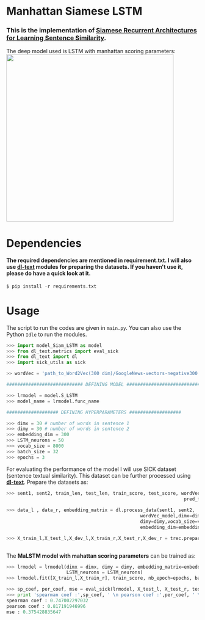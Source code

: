 # Manhattan Siamese LSTM
### This is the implementation of [Siamese Recurrent Architectures for Learning Sentence Similarity](http://www.mit.edu/~jonasm/info/MuellerThyagarajan_AAAI16.pdf). 
The deep model used is LSTM with manhattan scoring parameters:
<img src="https://github.com/GauravBh1010tt/DeepLearn/blob/master/MaLSTM%20(Siamese)/malstm.JPG" width="438">

# Dependencies
#### The required dependencies are mentioned in requirement.txt. I will also use **[dl-text](https://github.com/GauravBh1010tt/DL-text)** modules for preparing the datasets. If you haven't use it, please do have a quick look at it. 

```python
$ pip install -r requirements.txt
```

# Usage
The script to run the codes are given in ```main.py```. You can also use the Python ```Idle``` to run the modules.

```python
>>> import model_Siam_LSTM as model
>>> from dl_text.metrics import eval_sick
>>> from dl_text import dl
>>> import sick_utils as sick

>> wordVec = 'path_to_Word2Vec(300 dim)/GoogleNews-vectors-negative300.bin.gz'

############################ DEFINING MODEL ############################

>>> lrmodel = model.S_LSTM
>>> model_name = lrmodel.func_name

################### DEFINING HYPERPARAMETERS ###################

>>> dimx = 30 # number of words in sentence 1
>>> dimy = 30 # number of words in sentence 2 
>>> embedding_dim = 300
>>> LSTM_neurons = 50
>>> vocab_size = 8000
>>> batch_size = 32
>>> epochs = 3
```
For evaluating the performance of the model I will use SICK dataset (sentence textual similarity). This dataset can be further processed using **[dl-text](https://github.com/GauravBh1010tt/DL-text)**. Prepare the datasets as:

```python
>>> sent1, sent2, train_len, test_len, train_score, test_score, wordVec_model,\
                                                                 pred_fname = sick.load_sick(model_name, wordVec)
            
>>> data_l , data_r, embedding_matrix = dl.process_data(sent1, sent2,
                                                 wordVec_model,dimx=dimx,
                                                 dimy=dimy,vocab_size=vocab_size,
                                                 embedding_dim=embedding_dim)

>>> X_train_l,X_test_l,X_dev_l,X_train_r,X_test_r,X_dev_r = trec.prepare_train_test(data_l,data_r,
                                                                           train_len,test_len)
```

The **MaLSTM model with mahattan scoring parameters** can be trained as:
```python
>>> lrmodel = lrmodel(dimx = dimx, dimy = dimy, embedding_matrix=embedding_matrix, 
                      LSTM_neurons = LSTM_neurons)
>>> lrmodel.fit([X_train_l,X_train_r], train_score, nb_epoch=epochs, batch_size=batch_size, verbose=2)

>>> sp_coef, per_coef, mse = eval_sick(lrmodel, X_test_l, X_test_r, test_score)
>>> print 'spearman coef :',sp_coef, ' \n pearson coef :',per_coef, ' \n mse :',mse
spearman coef : 0.747002297032
pearson coef : 0.817191946996
mse : 0.375428835647
```
